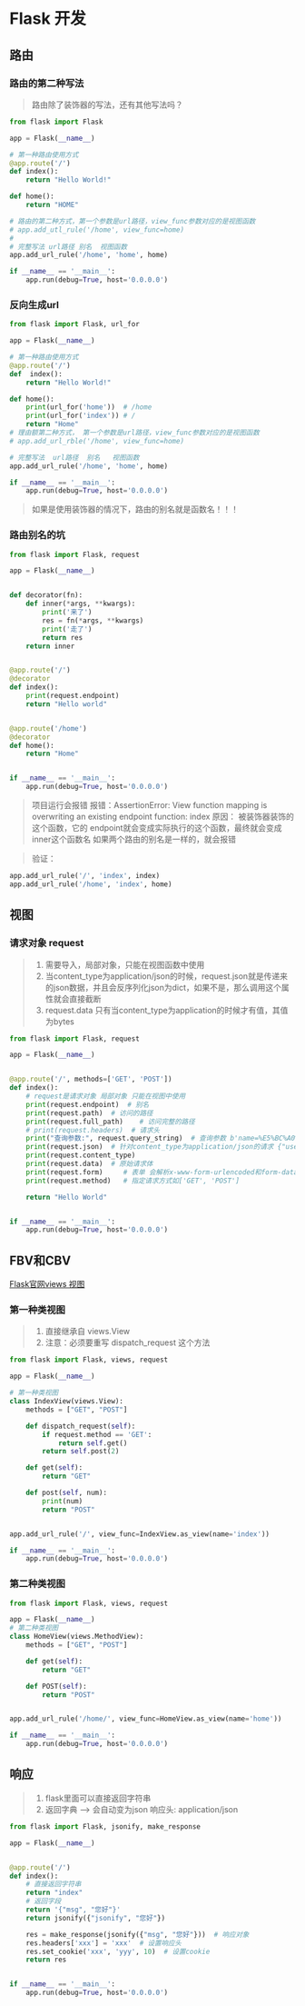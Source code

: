 
# Flask 开发

## 路由

### 路由的第二种写法

> 路由除了装饰器的写法，还有其他写法吗？

```python
from flask import Flask

app = Flask(__name__)

# 第一种路由使用方式
@app.route('/')
def index():
    return "Hello World!"

def home():
    return "HOME"

# 路由的第二种方式，第一个参数是url路径，view_func参数对应的是视图函数
# app.add_utl_rule('/home', view_func=home)
# 
# 完整写法 url路径 别名  视图函数
app.add_url_rule('/home', 'home', home)

if __name__ == '__main__':
    app.run(debug=True, host='0.0.0.0')
```

### 反向生成url

```python
from flask import Flask, url_for

app = Flask(__name__)

# 第一种路由使用方式
@app.route('/')
def  index():
    return "Hello World!"

def home():
    print(url_for('home'))  # /home
    print(url_for('index')) # /
    return "Home"
# 理由额第二种方式， 第一个参数是url路径，view_func参数对应的是视图函数
# app.add_url_rble('/home', view_func=home)

# 完整写法  url路径  别名   视图函数
app.add_url_rule('/home', 'home', home)

if __name__ == '__main__':
    app.run(debug=True, host='0.0.0.0')
```

> 如果是使用装饰器的情况下，路由的别名就是函数名！！！

### 路由别名的坑

```python
from flask import Flask, request

app = Flask(__name__)


def decorator(fn):
    def inner(*args, **kwargs):
        print('来了')
        res = fn(*args, **kwargs)
        print('走了')
        return res
    return inner


@app.route('/')
@decorator
def index():
    print(request.endpoint)
    return "Hello world"


@app.route('/home')
@decorator
def home():
    return "Home"


if __name__ == '__main__':
    app.run(debug=True, host='0.0.0.0')     
```

>项目运行会报错
> 报错：AssertionError: View function mapping is overwriting an existing endpoint function: index
>原因：
>被装饰器装饰的这个函数，它的 endpoint就会变成实际执行的这个函数，最终就会变成inner这个函数名
>如果两个路由的别名是一样的，就会报错

>验证：

```python
app.add_url_rule('/', 'index', index)
app.add_url_rule('/home', 'index', home)
```

## 视图

### 请求对象 request

>1. 需要导入，局部对象，只能在视图函数中使用
>2. 当content_type为application/json的时候，request.json就是传递来的json数据，并且会反序列化json为dict，如果不是，那么调用这个属性就会直接截断
>3. request.data 只有当content_type为application的时候才有值，其值为bytes

```python
from flask import Flask, request

app = Flask(__name__)


@app.route('/', methods=['GET', 'POST'])
def index():
    # request是请求对象 局部对象 只能在视图中使用
    print(request.endpoint)  # 别名
    print(request.path)  # 访问的路径
    print(request.full_path)    # 访问完整的路径
    # print(request.headers)  # 请求头
    print("查询参数:", request.query_string)  # 查询参数 b'name=%E5%BC%A0%E4%B8%89'
    print(request.json)  # 针对content_type为application/json的请求 {"user": "xxx"}
    print(request.content_type)
    print(request.data)  # 原始请求体
    print(request.form)     # 表单 会解析x-www-form-urlencoded和form-data的请求体
    print(request.method)   # 指定请求方式如['GET', 'POST']

    return "Hello World"


if __name__ == '__main__':
    app.run(debug=True, host='0.0.0.0')
```

## FBV和CBV

[Flask官网views 视图](https://flask.palletsprojects.com/en/2.1.x/tutorial/views/#)

### 第一种类视图

>1. 直接继承自 views.View
>2. 注意：必须要重写 dispatch_request 这个方法

```python
from flask import Flask, views, request

app = Flask(__name__)

# 第一种类视图
class IndexView(views.View):
    methods = ["GET", "POST"]

    def dispatch_request(self):
        if request.method == 'GET':
            return self.get()
        return self.post(2)

    def get(self):
        return "GET"

    def post(self, num):
        print(num)
        return "POST"


app.add_url_rule('/', view_func=IndexView.as_view(name='index'))

if __name__ == '__main__':
    app.run(debug=True, host='0.0.0.0')
```

### 第二种类视图

```python
from flask import Flask, views, request

app = Flask(__name__)
# 第二种类视图
class HomeView(views.MethodView):
    methods = ["GET", "POST"]

    def get(self):
        return "GET"

    def POST(self):
        return "POST"


app.add_url_rule('/home/', view_func=HomeView.as_view(name='home'))

if __name__ == '__main__':
    app.run(debug=True, host='0.0.0.0')
```
## 响应

>1. flask里面可以直接返回字符串
>2. 返回字典 --> 会自动变为json  响应头: application/json

```python
from flask import Flask, jsonify, make_response

app = Flask(__name__)


@app.route('/')
def index():
    # 直接返回字符串
    return "index"
    # 返回字段
    return '{"msg", "您好"}'
    return jsonify({"jsonify", "您好"})

    res = make_response(jsonify({"msg", "您好"}))  # 响应对象
    res.headers['xxx'] = 'xxx'  # 设置响应头
    res.set_cookie('xxx', 'yyy', 10)  # 设置cookie
    return res


if __name__ == '__main__':
    app.run(debug=True, host='0.0.0.0')
```
